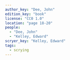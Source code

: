 ```yaml
---
author_key: "Dee, John"
edition_key: "book"
license: "CC0 1.0"
location: "page 18-20"
people:
  - "Dee, John"
  - "Kelley, Edward"
scryer_key: "Kelley, Edward"
tags:
  - scrying
---
```

